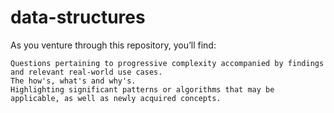 # data-structures



As you venture through this repository, you’ll find:

    Questions pertaining to progressive complexity accompanied by findings and relevant real-world use cases.
    The how's, what's and why's. 
    Highlighting significant patterns or algorithms that may be applicable, as well as newly acquired concepts.
